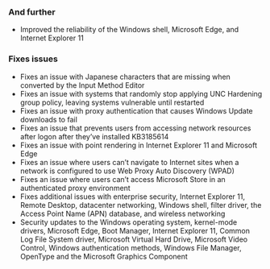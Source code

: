 ### And further
- Improved the reliability of the Windows shell, Microsoft Edge, and Internet Explorer 11

### Fixes issues
- Fixes an issue with Japanese characters that are missing when converted by the Input Method Editor
- Fixes an issue with systems that randomly stop applying UNC Hardening group policy, leaving systems vulnerable until restarted
- Fixes an issue with proxy authentication that causes Windows Update downloads to fail
- Fixes an issue that prevents users from accessing network resources after logon after they’ve installed KB3185614
- Fixes an issue with point rendering in Internet Explorer 11 and Microsoft Edge
- Fixes an issue where users can’t navigate to Internet sites when a network is configured to use Web Proxy Auto Discovery (WPAD)
- Fixes an issue where users can’t access Microsoft Store in an authenticated proxy environment
- Fixes additional issues with enterprise security, Internet Explorer 11, Remote Desktop, datacenter networking, Windows shell, filter driver, the Access Point Name (APN) database, and wireless networking
- Security updates to the Windows operating system, kernel-mode drivers, Microsoft Edge, Boot Manager, Internet Explorer 11, Common Log File System driver, Microsoft Virtual Hard Drive, Microsoft Video Control, Windows authentication methods, Windows File Manager, OpenType and the Microsoft Graphics Component